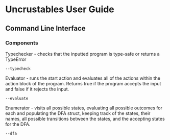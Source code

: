 # Uncrustables User Guide

## Command Line Interface

### Components

Typechecker -  checks that the inputted program is type-safe or returns a TypeError
```
--typecheck
```
Evaluator -  runs the start action and evaluates all of the actions within the action 
block of the program. Returns true if the program accepts the input and false if it 
rejects the input.
```
--evaluate
```
Enumerator - visits all possible states, evaluating all possible outcomes for each 
and populating the DFA struct, keeping track of the states, their names, all possible 
transitions between the states, and the accepting states for the DFA.
```
--dfa
```



